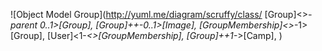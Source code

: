 ![Object Model Group](http://yuml.me/diagram/scruffy/class/
[Group]<>*-parent 0..1>[Group],
[Group]++-0..1>[Image],
[GroupMembership]<>*-1>[Group],
[User]<1-*<>[GroupMembership],
[Group]++1-*>[Camp],
)